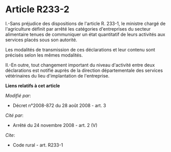 # Article R233-2

I.-Sans préjudice des dispositions de l'article R. 233-1, le ministre chargé de l'agriculture définit par arrêté les
catégories d'entreprises du secteur alimentaire tenues de communiquer un état quantitatif de leurs activités aux services
placés sous son autorité. 

Les modalités de transmission de ces déclarations et leur contenu sont précisés selon les mêmes modalités. 

II.-En outre, tout changement important du niveau d'activité entre deux déclarations est notifié auprès de la direction
départementale des services vétérinaires du lieu d'implantation de l'entreprise.

**Liens relatifs à cet article**

_Modifié par_:

  - Décret n°2008-872 du 28 août 2008 - art. 3

_Cité par_:

  - Arrêté du 24 novembre 2008 - art. 2 (V)

_Cite_:

  - Code rural - art. R233-1
